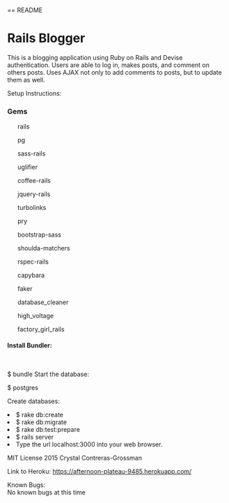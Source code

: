 == README

<h1>Rails Blogger</h1>

This is a blogging application using Ruby on Rails and Devise authentication. Users are able to log in, makes posts, and comment on others posts. Uses AJAX not only to add comments to posts, but to update them as well.

Setup Instructions:

<h3>Gems</h3>
<ul>rails</ul>
<ul>pg</ul>
<ul>sass-rails</ul>
<ul>uglifier</ul>
<ul>coffee-rails</ul>
<ul>jquery-rails</ul>
<ul>turbolinks</ul>
<ul>pry</ul>
<ul>bootstrap-sass</ul>
<ul>shoulda-matchers</ul>
<ul>rspec-rails</ul>
<ul>capybara</ul>
<ul>faker</ul>
<ul>database_cleaner</ul>
<ul>high_voltage</ul>
<ul>factory_girl_rails</ul>

<h4>Install Bundler:</h4>
</br>



$ bundle
Start the database:

$ postgres


Create databases:

<li>$ rake db:create</li>
<li>$ rake db:migrate</li>
<li>$ rake db:test:prepare</li>
<li>$ rails server</li>
<li>Type the url localhost:3000 into your web browser.</li>

MIT License 2015 Crystal Contreras-Grossman

Link to Heroku:
https://afternoon-plateau-9485.herokuapp.com/


Known Bugs:
<br>
No known bugs at this time
